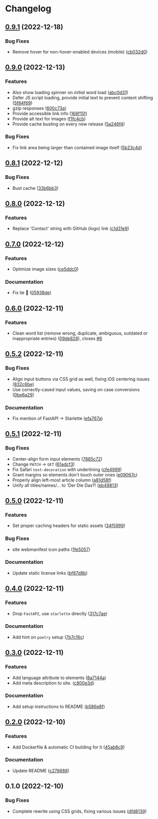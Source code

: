 # Changelog

## [0.9.1](https://github.com/alexpovel/derdiedas/compare/v0.9.0...v0.9.1) (2022-12-18)


### Bug Fixes

* Remove hover for non-hover-enabled devices (mobile) ([cb032d0](https://github.com/alexpovel/derdiedas/commit/cb032d0cf74ff054b6b8ed2c2947e6104f5de49e))

## [0.9.0](https://github.com/alexpovel/derdiedas/compare/v0.8.1...v0.9.0) (2022-12-13)


### Features

* Also show loading spinner on *initial* word load ([abc0d31](https://github.com/alexpovel/derdiedas/commit/abc0d31ccde369e9950e8c7071ec5c3bb82bf51e))
* Defer JS script loading, provide initial text to prevent content shifting ([5f84f69](https://github.com/alexpovel/derdiedas/commit/5f84f693ca2b6c2b0217b11841877a1501583240))
* gzip responses ([600c73a](https://github.com/alexpovel/derdiedas/commit/600c73ad1b8eb81321234519b2c9d46b8aaafc5c))
* Provide accessible link info ([168f15f](https://github.com/alexpovel/derdiedas/commit/168f15fa7d4b834d3ce64a47e7c8e2a60137b780))
* Provide alt text for images ([f1fc4cb](https://github.com/alexpovel/derdiedas/commit/f1fc4cb51b4cfafee96b27944218a258b61c073d))
* Provide cache busting on every new release ([5a246f4](https://github.com/alexpovel/derdiedas/commit/5a246f45f5dd0656bfb54ec6ff1fafdad133d996))


### Bug Fixes

* Fix link area being larger than contained image itself ([5b23c4d](https://github.com/alexpovel/derdiedas/commit/5b23c4de83ab91f72949b97f0c16e30df0a63b43))

## [0.8.1](https://github.com/alexpovel/derdiedas/compare/v0.8.0...v0.8.1) (2022-12-12)


### Bug Fixes

* Bust cache ([33b6bb3](https://github.com/alexpovel/derdiedas/commit/33b6bb37049f16f5d5ba728adf6bbe66f5112884))

## [0.8.0](https://github.com/alexpovel/derdiedas/compare/v0.7.0...v0.8.0) (2022-12-12)


### Features

* Replace 'Contact' string with GitHub (logo) link ([c1d31e9](https://github.com/alexpovel/derdiedas/commit/c1d31e90a8b2aa90032beb3ed15ee1ff1d421644))

## [0.7.0](https://github.com/alexpovel/derdiedas/compare/v0.6.0...v0.7.0) (2022-12-12)


### Features

* Optimize image sizes ([ce5ddc0](https://github.com/alexpovel/derdiedas/commit/ce5ddc00a4886fc21ba8c3657cb4246570693ffd))


### Documentation

* Fix lie 👀 ([05938de](https://github.com/alexpovel/derdiedas/commit/05938debe346a5fc14f8ac74fe56ccd30add3cf6))

## [0.6.0](https://github.com/alexpovel/derdiedas/compare/v0.5.2...v0.6.0) (2022-12-11)


### Features

* Clean word list (remove wrong, duplicate, ambiguous, outdated or inappropriate entries) ([09de828](https://github.com/alexpovel/derdiedas/commit/09de8284bd0ebf217f135887798228c49818976f)), closes [#6](https://github.com/alexpovel/derdiedas/issues/6)

## [0.5.2](https://github.com/alexpovel/derdiedas/compare/v0.5.1...v0.5.2) (2022-12-11)


### Bug Fixes

* Align input buttons via CSS grid as well, fixing iOS centering issues ([832c6be](https://github.com/alexpovel/derdiedas/commit/832c6be28252017fcde1676f960e472f46bf731b))
* Use correctly-cased input values, saving on case conversions ([0be6a29](https://github.com/alexpovel/derdiedas/commit/0be6a29d0890307dac3fc45b29fde7a62a15ca5d))


### Documentation

* Fix mention of FastAPI -&gt; Starlette ([efa767a](https://github.com/alexpovel/derdiedas/commit/efa767afc8b3ed8ea2e178ecafee945547f8ba82))

## [0.5.1](https://github.com/alexpovel/derdiedas/compare/v0.5.0...v0.5.1) (2022-12-11)


### Bug Fixes

* Center-align form input elements ([7885c72](https://github.com/alexpovel/derdiedas/commit/7885c7205b6004e1e28d956be01ee40cfa04c15b))
* Change `PATCH` -&gt; `GET` ([61adcf3](https://github.com/alexpovel/derdiedas/commit/61adcf30877fb55a95143a0dba4338517eaf407d))
* Fix Safari `text-decoration` with underlining ([cfe4999](https://github.com/alexpovel/derdiedas/commit/cfe4999d8d155ff469d4541dd033b05676493816))
* Grant margins so elements don't touch outer ones ([e09067c](https://github.com/alexpovel/derdiedas/commit/e09067c889bdf78e5acaab43788ffc6ab513706c))
* Properly align left-most article column ([a81d58f](https://github.com/alexpovel/derdiedas/commit/a81d58fc051ad3ee2bf67cc533706fbf6e374c13))
* Unify all titles/names/... to 'Der Die Das?! ([eb49813](https://github.com/alexpovel/derdiedas/commit/eb4981343166cc443697697918a526101eba85df))

## [0.5.0](https://github.com/alexpovel/derdiedas/compare/v0.4.0...v0.5.0) (2022-12-11)


### Features

* Set proper caching headers for static assets ([34f5999](https://github.com/alexpovel/derdiedas/commit/34f59993271d7c206faac008ae755fa94c0abd35))


### Bug Fixes

* site webmanifest icon paths ([1fe5057](https://github.com/alexpovel/derdiedas/commit/1fe505737940f38cff9b5b2413f23978e6faff2e))


### Documentation

* Update static license links ([bf87d8b](https://github.com/alexpovel/derdiedas/commit/bf87d8b6841a9ebeb5b1b605abf63f169149cb12))

## [0.4.0](https://github.com/alexpovel/derdiedas/compare/v0.3.0...v0.4.0) (2022-12-11)


### Features

* Drop `FastAPI`, use `starlette` directly ([317c7ae](https://github.com/alexpovel/derdiedas/commit/317c7aee2293ae3d7d69329fdb3ee04d4870540f))


### Documentation

* Add hint on `poetry` setup ([7b7c16c](https://github.com/alexpovel/derdiedas/commit/7b7c16c0a5c6fa00297f61f6537300b2d291a496))

## [0.3.0](https://github.com/alexpovel/derdiedas/compare/v0.2.0...v0.3.0) (2022-12-11)


### Features

* Add language attribute to elements ([8a7144a](https://github.com/alexpovel/derdiedas/commit/8a7144a91b4b84d59db3f52b8a4cbcc74831ab0a))
* Add meta description to site. ([c800e3d](https://github.com/alexpovel/derdiedas/commit/c800e3d7d1f9b451f94db9b4f95484ae0751a31d))


### Documentation

* Add setup instructions to README ([b586e8f](https://github.com/alexpovel/derdiedas/commit/b586e8fae0c754b64d617f2a2b5a37679274f067))

## [0.2.0](https://github.com/alexpovel/derdiedas/compare/v0.1.0...v0.2.0) (2022-12-10)


### Features

* Add Dockerfile & automatic CI building for it ([45ab8c9](https://github.com/alexpovel/derdiedas/commit/45ab8c9a84f46eae289e085c8a8fefc3c0cc862e))


### Documentation

* Update README ([c276688](https://github.com/alexpovel/derdiedas/commit/c276688614f8a3cdfc97972495a2880d3b29adfb))

## 0.1.0 (2022-12-10)


### Bug Fixes

* Complete rewrite using CSS grids, fixing various issues ([dfd8139](https://github.com/alexpovel/derdiedas/commit/dfd813940d6be0fa73f0462dfbae742748972389))
